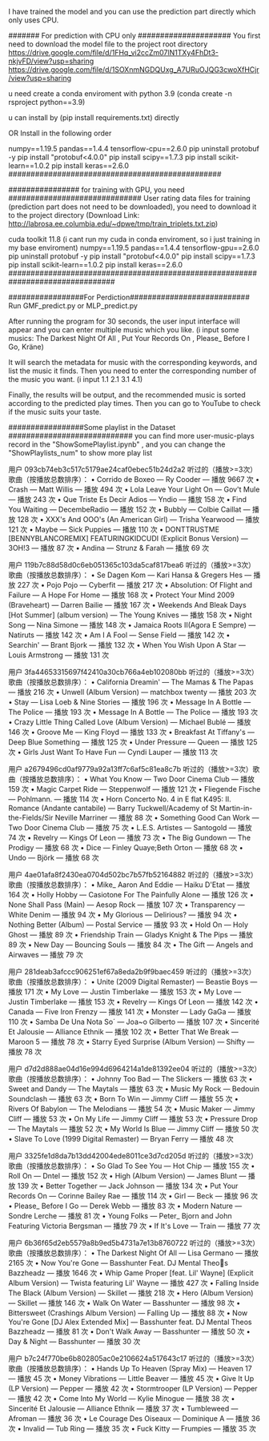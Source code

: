 
I have trained the model and you can use the prediction part directly which only uses CPU.

####### For prediction  with CPU only #####################
You first need to download the model file to the project root directory
https://drive.google.com/file/d/1FHq_vi2ccZm07lN1TXy4FhDt3-nkjvFD/view?usp=sharing
https://drive.google.com/file/d/1SOXnmNGDQUxg_A7URuOJQG3cwoXfHCjr/view?usp=sharing


u need create a conda enviroment with python 3.9  (conda create -n rsproject python==3.9)

u can install by (pip install requirements.txt) directly

OR  Install in the following order

numpy==1.19.5
pandas==1.4.4
tensorflow-cpu==2.6.0
pip uninstall protobuf -y
pip install "protobuf<4.0.0"
pip install scipy==1.7.3
pip install scikit-learn==1.0.2
pip install keras==2.6.0
################################################


################ for training with GPU, you need ##############################
User rating data files for training (prediction part does not need to be downloaded), you need to download it to the project directory
(Download Link: http://labrosa.ee.columbia.edu/~dpwe/tmp/train_triplets.txt.zip)

cuda toolkit 11.8 (i cant run my cuda in conda enviroment, so i just training in my base enviroment)
numpy==1.19.5
pandas==1.4.4
tensorflow-gpu==2.6.0
pip uninstall protobuf -y
pip install "protobuf<4.0.0"
pip install scipy==1.7.3
pip install scikit-learn==1.0.2
pip install keras==2.6.0
################################################################################

#################For Perdiction###########################
Run GMF_predict.py or MLP_predict.py

After running the program for 30 seconds, the user input interface will appear and you can enter multiple music which you like.
(i input some musics: The Darkest Night Of All   , Put Your Records On , Please_ Before I Go, Kräne)

It will search the metadata for music with the corresponding keywords, and list the music it finds. Then you need to enter the corresponding number of the music you want.
(i input 1.1 2.1 3.1 4.1)

Finally, the results will be output, and the recommended music is sorted according to the predicted play times.
Then you can go to YouTube to check if the music suits your taste.

#################Some playlist in the Dataset ############################
you can find more user-music-plays record in the "ShowSomePlaylist.ipynb" , 
and you can change the "ShowPlaylists_num" to show more play list

用户 093cb74eb3c517c5179ae24caf0ebec51b24d2a2 听过的（播放>=3次）歌曲（按播放总数排序）：
  • Corrido de Boxeo — Ry Cooder — 播放 9667 次
  • Crash — Matt Willis — 播放 494 次
  • Lola Leave Your Light On — Gov't Mule — 播放 243 次
  • Que Triste Es Decir Adios — Yndio — 播放 158 次
  • Find You Waiting — DecembeRadio — 播放 152 次
  • Bubbly — Colbie Caillat — 播放 128 次
  • XXX's And OOO's (An American Girl) — Trisha Yearwood — 播放 121 次
  • Maybe — Sick Puppies — 播放 110 次
  • DONTTRUSTME [BENNYBLANCOREMIX] FEATURINGKIDCUDI (Explicit Bonus Version) — 3OH!3 — 播放 87 次
  • Andina — Strunz & Farah — 播放 69 次

用户 119b7c88d58d0c6eb051365c103da5caf817bea6 听过的（播放>=3次）歌曲（按播放总数排序）：
  • Se Dagen Kom — Kari Hansa & Gregers Hes — 播放 227 次
  • Pojo Pojo — Cyberfit — 播放 217 次
  • Absolution: Of Flight and Failure — A Hope For Home — 播放 168 次
  • Protect Your Mind 2009 (Braveheart) — Darren Bailie — 播放 167 次
  • Weekends And Bleak Days [Hot Summer] (album version) — The Young Knives — 播放 158 次
  • Night Song — Nina Simone — 播放 148 次
  • Jamaica Roots II(Agora E Sempre) — Natiruts — 播放 142 次
  • Am I A Fool — Sense Field — 播放 142 次
  • Searchin' — Brant Bjork — 播放 132 次
  • When You Wish Upon A Star — Louis Armstrong — 播放 131 次

用户 3fa44653315697f42410a30cb766a4eb102080bb 听过的（播放>=3次）歌曲（按播放总数排序）：
  • California Dreamin' — The Mamas & The Papas — 播放 216 次
  • Unwell (Album Version) — matchbox twenty — 播放 203 次
  • Stay — Lisa Loeb & Nine Stories — 播放 196 次
  • Message In A Bottle — The Police — 播放 193 次
  • Message In A Bottle — The Police — 播放 193 次
  • Crazy Little Thing Called Love (Album Version) — Michael Bublé — 播放 146 次
  • Groove Me — King Floyd — 播放 133 次
  • Breakfast At Tiffany's — Deep Blue Something — 播放 125 次
  • Under Pressure — Queen — 播放 125 次
  • Girls Just Want To Have Fun — Cyndi Lauper — 播放 113 次

用户 a2679496cd0af9779a92a13ff7c6af5c81ea8c7b 听过的（播放>=3次）歌曲（按播放总数排序）：
  • What You Know — Two Door Cinema Club — 播放 159 次
  • Magic Carpet Ride — Steppenwolf — 播放 121 次
  • Fliegende Fische — Pohlmann. — 播放 114 次
  • Horn Concerto No. 4 in E flat K495: II. Romance (Andante cantabile) — Barry Tuckwell/Academy of St Martin-in-the-Fields/Sir Neville Marriner — 播放 88 次
  • Something Good Can Work — Two Door Cinema Club — 播放 75 次
  • L.E.S. Artistes — Santogold — 播放 74 次
  • Revelry — Kings Of Leon — 播放 73 次
  • The Big Gundown — The Prodigy — 播放 68 次
  • Dice — Finley Quaye;Beth Orton — 播放 68 次
  • Undo — Björk — 播放 68 次

用户 4ae01afa8f2430ea0704d502bc7b57fb52164882 听过的（播放>=3次）歌曲（按播放总数排序）：
  • Mike_ Aaron And Eddie — Haiku D'Etat — 播放 164 次
  • Holly Hobby — Casiotone For The Painfully Alone — 播放 126 次
  • None Shall Pass (Main) — Aesop Rock — 播放 107 次
  • Transparency — White Denim — 播放 94 次
  • My Glorious — Delirious? — 播放 94 次
  • Nothing Better (Album) — Postal Service — 播放 93 次
  • Hold On — Holy Ghost — 播放 89 次
  • Friendship Train — Gladys Knight & The Pips — 播放 89 次
  • New Day — Bouncing Souls — 播放 84 次
  • The Gift — Angels and Airwaves — 播放 79 次

用户 281deab3afccc906251ef67a8eda2b9f9baec459 听过的（播放>=3次）歌曲（按播放总数排序）：
  • Unite (2009 Digital Remaster) — Beastie Boys — 播放 171 次
  • My Love — Justin Timberlake — 播放 153 次
  • My Love — Justin Timberlake — 播放 153 次
  • Revelry — Kings Of Leon — 播放 142 次
  • Canada — Five Iron Frenzy — 播放 141 次
  • Monster — Lady GaGa — 播放 110 次
  • Samba De Una Nota So´ — Joa~o Gilberto — 播放 107 次
  • Sincerité Et Jalousie — Alliance Ethnik — 播放 102 次
  • Better That We Break — Maroon 5 — 播放 78 次
  • Starry Eyed Surprise (Album Version) — Shifty — 播放 78 次

用户 d7d2d888ae04d16e994d6964214a1de81392ee04 听过的（播放>=3次）歌曲（按播放总数排序）：
  • Johnny Too Bad — The Slickers — 播放 63 次
  • Sweet and Dandy — The Maytals — 播放 63 次
  • Music My Rock — Bedouin Soundclash — 播放 63 次
  • Born To Win — Jimmy Cliff — 播放 55 次
  • Rivers Of Babylon — The Melodians — 播放 54 次
  • Music Maker — Jimmy Cliff — 播放 53 次
  • On My Life — Jimmy Cliff — 播放 53 次
  • Pressure Drop — The Maytals — 播放 52 次
  • My World Is Blue — Jimmy Cliff — 播放 50 次
  • Slave To Love (1999 Digital Remaster) — Bryan Ferry — 播放 48 次

用户 3325fe1d8da7b13dd42004ede8011ce3d7cd205d 听过的（播放>=3次）歌曲（按播放总数排序）：
  • So Glad To See You — Hot Chip — 播放 155 次
  • Roll On — Dntel — 播放 152 次
  • High (Album Version) — James Blunt — 播放 139 次
  • Better Together — Jack Johnson — 播放 134 次
  • Put Your Records On — Corinne Bailey Rae — 播放 114 次
  • Girl — Beck — 播放 96 次
  • Please_ Before I Go — Derek Webb — 播放 83 次
  • Modern Nature — Sondre Lerche — 播放 81 次
  • Young Folks — Peter_ Bjorn and John Featuring Victoria Bergsman — 播放 79 次
  • If It's Love — Train — 播放 77 次

用户 6b36f65d2eb5579a8b9ed5b4731a7e13b8760722 听过的（播放>=3次）歌曲（按播放总数排序）：
  • The Darkest Night Of All — Lisa Germano — 播放 2165 次
  • Now You're Gone — Basshunter Feat. DJ Mental Theos Bazzheadz — 播放 1646 次
  • Whip Game Proper [feat. Lil' Wayne] (Explicit Album Version) — Twista featuring Lil' Wayne — 播放 427 次
  • Falling Inside The Black (Album Version) — Skillet — 播放 218 次
  • Hero (Album Version) — Skillet — 播放 146 次
  • Walk On Water — Basshunter — 播放 98 次
  • Bittersweet (Crashings Album Version) — Falling Up — 播放 88 次
  • Now You're Gone [DJ Alex Extended Mix] — Basshunter feat. DJ Mental Theos Bazzheadz — 播放 81 次
  • Don't Walk Away — Basshunter — 播放 50 次
  • Day & Night — Basshunter — 播放 30 次

用户 b7c24f770be6b802805ac0e2106624a517643c17 听过的（播放>=3次）歌曲（按播放总数排序）：
  • Hands Up To Heaven (Spray Mix) — Heaven 17 — 播放 45 次
  • Money Vibrations — Little Beaver — 播放 45 次
  • Give It Up (LP Version) — Pepper — 播放 42 次
  • Stormtrooper (LP Version) — Pepper — 播放 42 次
  • Come Into My World — Kylie Minogue — 播放 38 次
  • Sincerité Et Jalousie — Alliance Ethnik — 播放 37 次
  • Tumbleweed — Afroman — 播放 36 次
  • Le Courage Des Oiseaux — Dominique A — 播放 36 次
  • Invalid — Tub Ring — 播放 35 次
  • Fuck Kitty — Frumpies — 播放 35 次
